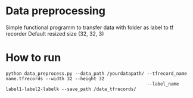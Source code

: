 # Data preprocessing
Simple functional programm to transfer data with folder as label to tf recorder
Default resized size (32, 32, 3)

# How to run
    python data_preprocess.py --data_path /yourdatapath/ --tfrecord_name name.tfrecords --width 32 --height 32 
                                                         --label_name label1-label2-labelk --save_path /data_tfrecords/
 
   

